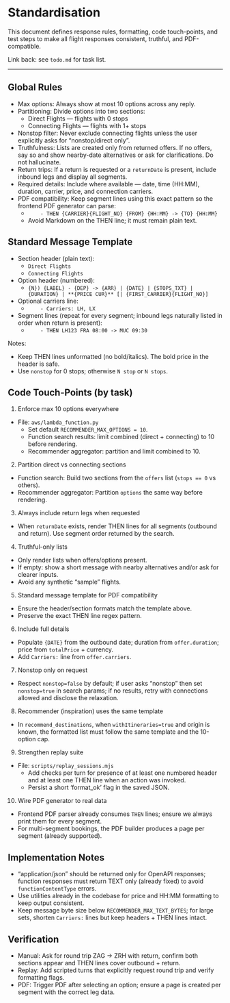 # Standardisation

This document defines response rules, formatting, code touch-points, and test steps to make all flight responses consistent, truthful, and PDF-compatible.

Link back: see `todo.md` for task list.

---

## Global Rules

- Max options: Always show at most 10 options across any reply.
- Partitioning: Divide options into two sections:
  - Direct Flights — flights with 0 stops
  - Connecting Flights — flights with 1+ stops
- Nonstop filter: Never exclude connecting flights unless the user explicitly asks for “nonstop/direct only”.
- Truthfulness: Lists are created only from returned offers. If no offers, say so and show nearby-date alternatives or ask for clarifications. Do not hallucinate.
- Return trips: If a return is requested or a `returnDate` is present, include inbound legs and display all segments.
- Required details: Include where available — date, time (HH:MM), duration, carrier, price, and connection carriers.
- PDF compatibility: Keep segment lines using this exact pattern so the frontend PDF generator can parse:
  - `    - THEN {CARRIER}{FLIGHT_NO} {FROM} {HH:MM} -> {TO} {HH:MM}`
  - Avoid Markdown on the THEN line; it must remain plain text.

## Standard Message Template

- Section header (plain text):
  - `Direct Flights`
  - `Connecting Flights`
- Option header (numbered):
  - `{N}) {LABEL} - {DEP} -> {ARR} | {DATE} | {STOPS_TXT} | {DURATION} | **{PRICE CUR}** [| {FIRST_CARRIER}{FLIGHT_NO}]`
- Optional carriers line:
  - `    - Carriers: LH, LX`
- Segment lines (repeat for every segment; inbound legs naturally listed in order when return is present):
  - `    - THEN LH123 FRA 08:00 -> MUC 09:30`

Notes:
- Keep THEN lines unformatted (no bold/italics). The bold price in the header is safe.
- Use `nonstop` for 0 stops; otherwise `N stop` or `N stops`.

## Code Touch-Points (by task)

1) Enforce max 10 options everywhere
- File: `aws/lambda_function.py`
  - Set default `RECOMMENDER_MAX_OPTIONS = 10`.
  - Function search results: limit combined (direct + connecting) to 10 before rendering.
  - Recommender aggregator: partition and limit combined to 10.

2) Partition direct vs connecting sections
- Function search: Build two sections from the `offers` list (`stops == 0` vs others).
- Recommender aggregator: Partition `options` the same way before rendering.

3) Always include return legs when requested
- When `returnDate` exists, render THEN lines for all segments (outbound and return). Use segment order returned by the search.

4) Truthful-only lists
- Only render lists when offers/options present.
- If empty: show a short message with nearby alternatives and/or ask for clearer inputs.
- Avoid any synthetic “sample” flights.

5) Standard message template for PDF compatibility
- Ensure the header/section formats match the template above.
- Preserve the exact THEN line regex pattern.

6) Include full details
- Populate `{DATE}` from the outbound date; duration from `offer.duration`; price from `totalPrice` + currency.
- Add `Carriers:` line from `offer.carriers`.

7) Nonstop only on request
- Respect `nonstop=false` by default; if user asks “nonstop” then set `nonstop=true` in search params; if no results, retry with connections allowed and disclose the relaxation.

8) Recommender (inspiration) uses the same template
- In `recommend_destinations`, when `withItineraries=true` and origin is known, the formatted list must follow the same template and the 10-option cap.

9) Strengthen replay suite
- File: `scripts/replay_sessions.mjs`
  - Add checks per turn for presence of at least one numbered header and at least one THEN line when an action was invoked.
  - Persist a short ‘format_ok’ flag in the saved JSON.

10) Wire PDF generator to real data
- Frontend PDF parser already consumes `THEN` lines; ensure we always print them for every segment.
- For multi-segment bookings, the PDF builder produces a page per segment (already supported).

## Implementation Notes

- “application/json” should be returned only for OpenAPI responses; function responses must return TEXT only (already fixed) to avoid `functionContentType` errors.
- Use utilities already in the codebase for price and HH:MM formatting to keep output consistent.
- Keep message byte size below `RECOMMENDER_MAX_TEXT_BYTES`; for large sets, shorten `Carriers:` lines but keep headers + THEN lines intact.

## Verification

- Manual: Ask for round trip ZAG -> ZRH with return, confirm both sections appear and THEN lines cover outbound + return.
- Replay: Add scripted turns that explicitly request round trip and verify formatting flags.
- PDF: Trigger PDF after selecting an option; ensure a page is created per segment with the correct leg data.

